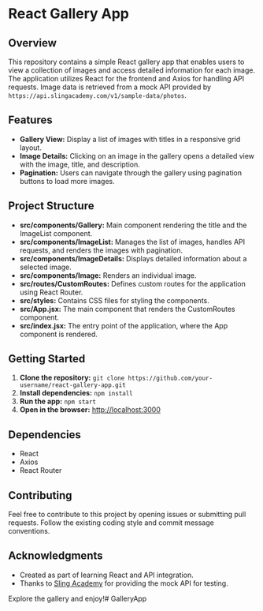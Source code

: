# React Gallery App

## Overview

This repository contains a simple React gallery app that enables users to view a collection of images and access detailed information for each image. The application utilizes React for the frontend and Axios for handling API requests. Image data is retrieved from a mock API provided by `https://api.slingacademy.com/v1/sample-data/photos`.

## Features

- **Gallery View:** Display a list of images with titles in a responsive grid layout.
- **Image Details:** Clicking on an image in the gallery opens a detailed view with the image, title, and description.
- **Pagination:** Users can navigate through the gallery using pagination buttons to load more images.

## Project Structure

- **src/components/Gallery:** Main component rendering the title and the ImageList component.
- **src/components/ImageList:** Manages the list of images, handles API requests, and renders the images with pagination.
- **src/components/ImageDetails:** Displays detailed information about a selected image.
- **src/components/Image:** Renders an individual image.
- **src/routes/CustomRoutes:** Defines custom routes for the application using React Router.
- **src/styles:** Contains CSS files for styling the components.
- **src/App.jsx:** The main component that renders the CustomRoutes component.
- **src/index.jsx:** The entry point of the application, where the App component is rendered.

## Getting Started

1. **Clone the repository:** `git clone https://github.com/your-username/react-gallery-app.git`
2. **Install dependencies:** `npm install`
3. **Run the app:** `npm start`
4. **Open in the browser:** [http://localhost:3000](http://localhost:3000)

## Dependencies

- React
- Axios
- React Router

## Contributing

Feel free to contribute to this project by opening issues or submitting pull requests. Follow the existing coding style and commit message conventions.


## Acknowledgments

- Created as part of learning React and API integration.
- Thanks to [Sling Academy](https://slingacademy.com/) for providing the mock API for testing.

Explore the gallery and enjoy!#   G a l l e r y A p p  
 